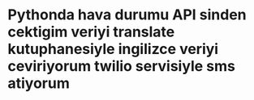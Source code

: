 # Pythonda hava durumu API sinden cektigim veriyi translate kutuphanesiyle ingilizce veriyi ceviriyorum twilio servisiyle sms atiyorum 
